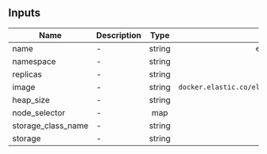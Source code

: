 ## Inputs

| Name | Description | Type | Default | Required |
|------|-------------|:----:|:-----:|:-----:|
| name | - | string | `elasticsearch` | no |
| namespace | - | string | `default` | no |
| replicas | - | string | `2` | no |
| image | - | string | `docker.elastic.co/elasticsearch/elasticsearch:6.4.2` | no |
| heap\_size | - | string | `4g` | no |
| node\_selector | - | map | `<map>` | no |
| storage\_class\_name | - | string | - | yes |
| storage | - | string | - | yes |

